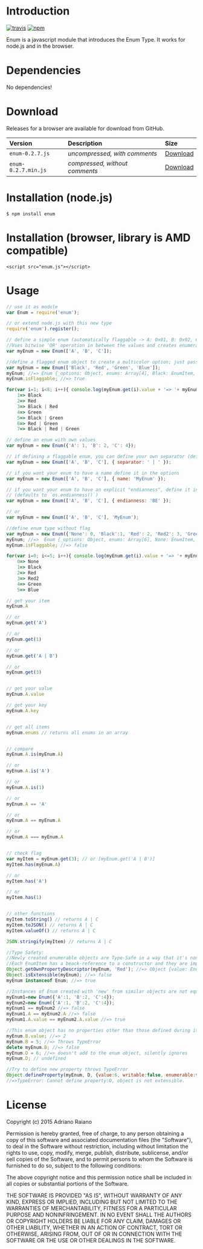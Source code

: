 # Introduction

[![travis](https://img.shields.io/travis/adrai/enum.svg)](https://travis-ci.org/adrai/enum) [![npm](https://img.shields.io/npm/v/enum.svg)](https://npmjs.org/package/enum)


Enum is a javascript module that introduces the Enum Type. It works for node.js and in the browser.

# Dependencies
No dependencies!

# Download
Releases for a browser are available for download from GitHub.

| **Version** | **Description** | **Size** |
|:------------|:----------------|:---------|
| `enum-0.2.7.js` | *uncompressed, with comments* | [Download](https://raw.github.com/adrai/enum/master/enum-0.2.7.js) |
| `enum-0.2.7.min.js` | *compressed, without comments* | [Download](https://raw.github.com/adrai/enum/master/enum-0.2.7.min.js) |

# Installation (node.js)

    $ npm install enum

# Installation (browser, library is AMD compatible)

    <script src="enum.js"></script>

# Usage

````js
// use it as module
var Enum = require('enum');

// or extend node.js with this new type
require('enum').register();

// define a simple enum (automatically flaggable -> A: 0x01, B: 0x02, C: 0x04)
//Uses bitwise 'OR' operation in between the values and creates enumerated constants. For example, if 'Read':1, 'Write':2, then ReadWrite= Read | Write = 1 | 2 = 3;
var myEnum = new Enum(['A', 'B', 'C']);

//define a flagged enum object to create a multicolor option; just pass an array
var myEnum = new Enum(['Black', 'Red', 'Green', 'Blue']);
myEnum; //=> Enum {_options: Object, enums: Array[4], Black: EnumItem, Red: EnumItem, Green: EnumItem….....}
myEnum.isFlaggable; //=> true

for(var i=1; i<8; i++){ console.log(myEnum.get(i).value + '=> '+ myEnum.get(i).key)}
    1=> Black
    2=> Red
    3=> Black | Red
    4=> Green
    5=> Black | Green
    6=> Red | Green
    7=> Black | Red | Green

// define an enum with own values
var myEnum = new Enum({'A': 1, 'B': 2, 'C': 4});

// if defining a flaggable enum, you can define your own separator (default is ' | ')
var myEnum = new Enum(['A', 'B', 'C'], { separator: ' | ' });

// if you want your enum to have a name define it in the options
var myEnum = new Enum(['A', 'B', 'C'], { name: 'MyEnum' });

// if you want your enum to have an explicit "endianness", define it in the options
// (defaults to `os.endianness()`)
var myEnum = new Enum(['A', 'B', 'C'], { endianness: 'BE' });

// or
var myEnum = new Enum(['A', 'B', 'C'], 'MyEnum');

//define enum type without flag
var myEnum = new Enum({'None': 0, 'Black':1, 'Red': 2, 'Red2': 3, 'Green': 4, 'Blue': 5});
myEnum; //=>  Enum {_options: Object, enums: Array[6], None: EnumItem, Black: EnumItem, Red: EnumItem…........}
myEnum.isFlaggable; //=> false

for(var i=0; i<=5; i++){ console.log(myEnum.get(i).value + '=> '+ myEnum.get(i).key)}
    0=> None
    1=> Black
    2=> Red
    3=> Red2
    4=> Green
    5=> Blue

// get your item
myEnum.A

// or
myEnum.get('A')

// or
myEnum.get(1)

// or
myEnum.get('A | B')

// or
myEnum.get(3)


// get your value
myEnum.A.value

// get your key
myEnum.A.key


// get all items
myEnum.enums // returns all enums in an array


// compare
myEnum.A.is(myEnum.A)

// or
myEnum.A.is('A')

// or
myEnum.A.is(1)

// or
myEnum.A == 'A'

// or
myEnum.A == myEnum.A

// or
myEnum.A === myEnum.A


// check flag
var myItem = myEnum.get(3); // or [myEnum.get('A | B')]
myItem.has(myEnum.A)

// or
myItem.has('A')

// or
myItem.has(1)


// other functions
myItem.toString() // returns A | C
myItem.toJSON() // returns A | C
myItem.valueOf() // returns A | C

JSON.stringify(myItem) // returns A | C

//Type Safety:
//Newly created enumerable objects are Type-Safe in a way that it's non-configurable and no longer extensible.
//Each EnumItem has a beack-reference to a constructor and they are implicitly final.
Object.getOwnPropertyDescriptor(myEnum, 'Red'); //=> Object {value: EnumItem, writable: false, enumerable: true, configurable: false}
Object.isExtensible(myEnum); //=> false
myEnum instanceof Enum; //=> true

//Instances of Enum created with 'new' from similar objects are not equal
myEnum1=new Enum({'A':1, 'B':2, 'C':4});
myEnum2=new Enum({'A':1, 'B':2, 'C':4});
myEnum1 == myEnum2 //=> false
myEnum1.A == myEnum2.A //=> false
myEnum1.A.value == myEnum2.A.value //=> true

//This enum object has no properties other than those defined during its creation. Existing Data is 'Persistent' and preserves the original version
myEnum.B.value; //=> 2
myEnum.B = 5; //=> Throws TypeError
delete myEnum.B; //=> false
myEnum.D = 6; //=> doesn't add to the enum object, silently ignores
myEnum.D; // undefined

//Try to define new property throws TypeError
Object.defineProperty(myEnum, D, {value:6, writable:false, enumerable:true});
//=>TypeError: Cannot define property:D, object is not extensible.
````


# License

Copyright (c) 2015 Adriano Raiano

Permission is hereby granted, free of charge, to any person obtaining a copy
of this software and associated documentation files (the "Software"), to deal
in the Software without restriction, including without limitation the rights
to use, copy, modify, merge, publish, distribute, sublicense, and/or sell
copies of the Software, and to permit persons to whom the Software is
furnished to do so, subject to the following conditions:

The above copyright notice and this permission notice shall be included in
all copies or substantial portions of the Software.

THE SOFTWARE IS PROVIDED "AS IS", WITHOUT WARRANTY OF ANY KIND, EXPRESS OR
IMPLIED, INCLUDING BUT NOT LIMITED TO THE WARRANTIES OF MERCHANTABILITY,
FITNESS FOR A PARTICULAR PURPOSE AND NONINFRINGEMENT. IN NO EVENT SHALL THE
AUTHORS OR COPYRIGHT HOLDERS BE LIABLE FOR ANY CLAIM, DAMAGES OR OTHER
LIABILITY, WHETHER IN AN ACTION OF CONTRACT, TORT OR OTHERWISE, ARISING FROM,
OUT OF OR IN CONNECTION WITH THE SOFTWARE OR THE USE OR OTHER DEALINGS IN
THE SOFTWARE.
